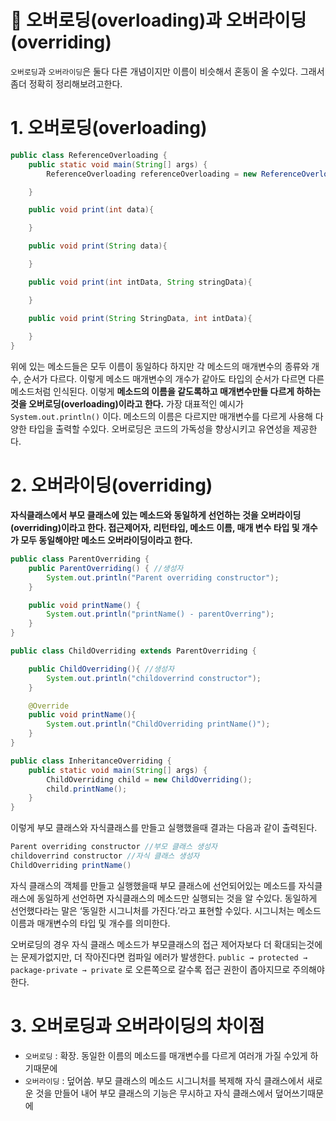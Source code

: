 # 📌 오버로딩(overloading)과 오버라이딩(overriding)

`오버로딩`과 `오버라이딩`은 둘다 다른 개념이지만 이름이 비슷해서 혼동이 올 수있다. 그래서 좀더 정확히 정리해보려고한다.

# 1. 오버로딩(overloading)

```java
public class ReferenceOverloading {
    public static void main(String[] args) {
        ReferenceOverloading referenceOverloading = new ReferenceOverloading();

    }

    public void print(int data){

    }

    public void print(String data){

    }

    public void print(int intData, String stringData){

    }

    public void print(String StringData, int intData){
        
    }
}
```

위에 있는 메소드들은 모두 이름이 동일하다 하지만 각 메소드의 매개변수의 종류와 개수, 순서가 다르다. 이렇게 메소드 매개변수의 개수가 같아도 타입의 순서가 다르면 다른 메소드처럼 인식된다. 이렇게 **메소드의 이름을 같도록하고 매개변수만들 다르게 하하는 것을 오버로딩(overloading)이라고 한다.** 가장 대표적인 예시가
`System.out.println()` 이다. 메소드의 이름은 다르지만 매개변수를 다르게 사용해 다양한 타입을 출력할 수있다. 오버로딩은 코드의 가독성을 향상시키고 유연성을 제공한다.

# 2. 오버라이딩(overriding)

**자식클래스에서 부모 클래스에 있는 메소드와 동일하게 선언하는 것을 오버라이딩(overriding)이라고 한다. 접근제어자, 리턴타입, 메소드 이름, 매개 변수 타입 및 개수가 모두 동일해야만 메소드 오버라이딩이라고 한다.**

```java
public class ParentOverriding {
    public ParentOverriding() { //생성자
        System.out.println("Parent overriding constructor");
    }

    public void printName() {
        System.out.println("printName() - parentOverring");
    }
}
```

```java
public class ChildOverriding extends ParentOverriding {

    public ChildOverriding(){ //생성자
        System.out.println("childoverrind constructor");
    }

    @Override
    public void printName(){
        System.out.println("ChildOverriding printName()");
    }
}
```

```java
public class InheritanceOverriding {
    public static void main(String[] args) {
        ChildOverriding child = new ChildOverriding();
        child.printName();
    }
}
```

이렇게 부모 클래스와 자식클래스를 만들고 실행했을때 결과는 다음과 같이 출력된다.

```java
Parent overriding constructor //부모 클래스 생성자
childoverrind constructor //자식 클래스 생성자
ChildOverriding printName()
```

자식 클래스의 객체를 만들고 실행했을때 부모 클래스에 선언되어있는 메소드를 자식클래스에 동일하게 선언하면 자식클래스의 메소드만 실행되는 것을 알 수있다. 동일하게 선언했다라는 말은 ‘동일한 시그니처를 가진다.’라고 표현할 수있다. 시그니처는 메소드 이름과 매개변수의 타입 및 개수를 의미한다.

오버로딩의 경우 자식 클래스 메소드가 부모클래스의 접근 제어자보다 더 확대되는것에는 문제가없지만, 더 작아진다면 컴파일 에러가 발생한다.  `public → protected → package-private → private` 로 오른쪽으로 갈수록 접근 권한이 좁아지므로 주의해야한다.

# 3. 오버로딩과 오버라이딩의 차이점

- `오버로딩` :  확장.  동일한 이름의 메소드를 매개변수를 다르게 여러개 가질 수있게 하기때문에
- `오버라이딩` :  덮어씀.  부모 클래스의 메소드 시그니처를 복제해 자식 클래스에서 새로운 것을 만들어 내어 부모 클래스의 기능은 무시하고 자식 클래스에서 덮어쓰기때문에